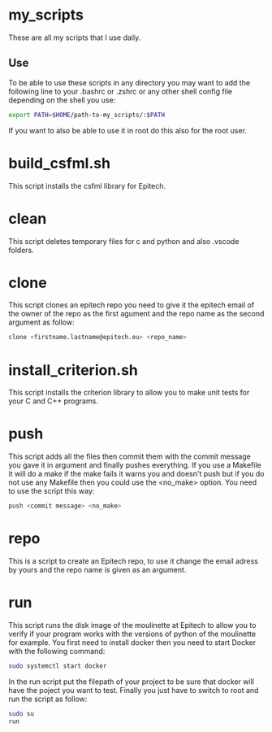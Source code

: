 # my_scripts

These are all my scripts that I use daily.

## Use

To be able to use these scripts in any directory you may want to add the following line to your .bashrc or .zshrc or any other shell config file depending on the shell you use:

```bash
export PATH=$HOME/path-to-my_scripts/:$PATH
```

If you want to also be able to use it in root do this also for the root user.

# build_csfml.sh

This script installs the csfml library for Epitech.

# clean

This script deletes temporary files for c and python and also .vscode folders.

# clone

This script clones an epitech repo you need to give it the epitech email of the owner of the repo as the first agument and the repo name as the second argument as follow:

```bash
clone <firstname.lastname@epitech.eu> <repo_name>
```

# install_criterion.sh

This script installs the criterion library to allow you to make unit tests for your C and C++ programs.

# push

This script adds all the files then commit them with the commit message you gave it in argument and finally pushes everything. If you use a Makefile it will do a make if the make fails it warns you and doesn't push but if you do not use any Makefile then you could use the <no_make> option.
You need to use the script this way:

```bash
push <commit message> <no_make>
```

# repo

This is a script to create an Epitech repo, to use it change the email adress by yours and the repo name is given as an argument.

# run

This script runs the disk image of the moulinette at Epitech to allow you to verify if your program works with the versions of python of the moulinette for example.
You first need to install docker then you need to start Docker with the following command:

```bash
sudo systemctl start docker
```

In the run script put the filepath of your project to be sure that docker will have the poject you want to test.
Finally you just have to switch to root and run the script as follow:

```bash
sudo su
run
```
